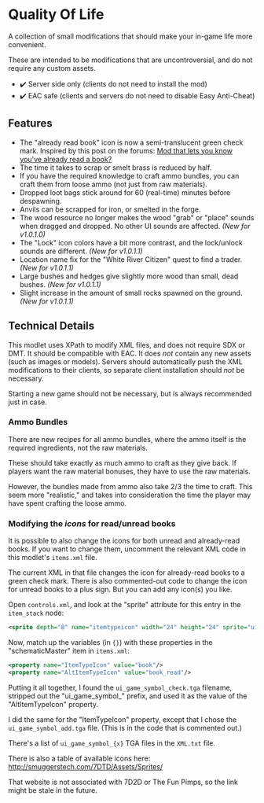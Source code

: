 # Quality Of Life

A collection of small modifications that should make your in-game life more convenient.

These are intended to be modifications that are uncontroversial,
and do not require any custom assets.

* :heavy_check_mark: Server side only (clients do not need to install the mod)
* :heavy_check_mark: EAC safe (clients and servers do not need to disable Easy Anti-Cheat)

## Features

* The "already read book" icon is now a semi-translucent green check mark.
    Inspired by this post on the forums:
    [Mod that lets you know you've already read a book?](https://community.7daystodie.com/topic/24306-mod-that-lets-you-know-youve-already-read-a-book/)
* The time it takes to scrap or smelt brass is reduced by half.
* If you have the required knowledge to craft ammo bundles,
    you can craft them from loose ammo (not just from raw materials).
* Dropped loot bags stick around for 60 (real-time) minutes before despawning.
* Anvils can be scrapped for iron, or smelted in the forge.
* The wood resource no longer makes the wood "grab" or "place" sounds when dragged and dropped.
    No other UI sounds are affected.
    _(New for v1.0.1.0)_
* The "Lock" icon colors have a bit more contrast,
    and the lock/unlock sounds are different.
    _(New for v1.0.1.1)_
* Location name fix for the "White River Citizen" quest to find a trader.
    _(New for v1.0.1.1)_
* Large bushes and hedges give slightly more wood than small, dead bushes.
    _(New for v1.0.1.1)_
* Slight increase in the amount of small rocks spawned on the ground.
    _(New for v1.0.1.1)_

## Technical Details

This modlet uses XPath to modify XML files, and does not require SDX or DMT.
It should be compatible with EAC.
It does _not_ contain any new assets (such as images or models).
Servers should automatically push the XML modifications to their clients, so separate client
installation should _not_ be necessary.

Starting a new game should not be necessary, but is always recommended just in case.

### Ammo Bundles

There are new recipes for all ammo bundles,
where the ammo itself is the required ingredients,
not the raw materials.

These should take exactly as much ammo to craft as they give back.
If players want the raw material bonuses, they have to use the raw materials.

However, the bundles made from ammo also take 2/3 the time to craft.
This seem more "realistic,"
and takes into consideration the time the player may have spent crafting the loose ammo.

### Modifying the _icons_ for read/unread books

It is possible to also change the icons for both unread and already-read books.
If you want to change them, uncomment the relevant XML code in this modlet's `items.xml` file.

The current XML in that file changes the icon for already-read books to a green check mark.
There is also commented-out code to change the icon for unread books to a plus sign.
But you can add any icon(s) you like.

Open `controls.xml`, and look at the "sprite" attribute for this entry in the `item_stack` node:
```xml
<sprite depth="8" name="itemtypeicon" width="24" height="24" sprite="ui_game_symbol_{itemtypeicon}" pos="2,-2" foregroundlayer="true" visible="{hasitemtypeicon}" color="{itemtypeicontint}" />
```

Now, match up the variables (in `{}`) with these properties in the "schematicMaster" item in `items.xml`:
```xml
<property name="ItemTypeIcon" value="book"/>
<property name="AltItemTypeIcon" value="book_read"/>
```

Putting it all together, I found the `ui_game_symbol_check.tga` filename,
stripped out the "ui_game_symbol_" prefix,
and used it as the value of the "AltItemTypeIcon" property.

I did the same for the "ItemTypeIcon" property,
except that I chose the `ui_game_symbol_add.tga` file.
(This is in the code that is commented out.)

There's a list of `ui_game_symbol_{x}` TGA files in the `XML.txt` file.

There is also a table of available icons here:
http://smuggerstech.com/7DTD/Assets/Sprites/

That website is not associated with 7D2D or The Fun Pimps,
so the link might be stale in the future.
